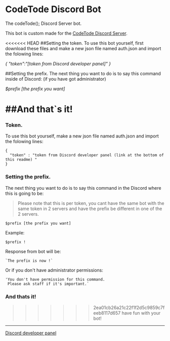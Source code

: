 # CodeTode Discord Bot
The codeTode(); Discord Server bot.

This bot is custom made for the [CodeTode Discord Server](https://discord.gg/tVzW6JE/).

<<<<<<< HEAD
##Setting the token.
To use this bot yourself, first download these files and make a new json file named auth.json and import the folowing lines:

*{
  "token":"[token from Discord developer panel]"
}*

##Setting the prefix.
The next thing you want to do is to say this command inside of Discord: (if you have got administrator)

*$prefix [the prefix you want]*

##And that\`s it!
=======
### Token.

To use this bot yourself, make a new json file named auth.json and import the folowing lines:
```
{
  "token" : "token from Discord developer panel (link at the bottom of this readme) "
}
```
### Setting the prefix.

The next thing you want to do is to say this command in the Discord where this is going to be:
> Please note that this is per token, you cant have the same bot with the same token in 2 servers and have the prefix be different in one of the 2 servers.
```
$prefix [the prefix you want]
```
Example: 
```
$prefix !
```
Response from bot will be:
```
`The prefix is now !`
```
Or if you don't have administrator permissions:
```
'You don't have permission for this command.
 Please ask staff if it's important.`
```
### And thats it!

>>>>>>> 2ea01cb26a21c22f1f2d5c9859c7feeb8117d657
have fun with your bot!
****
[Discord developer panel](https://discordapp.com/developers/applications/)

